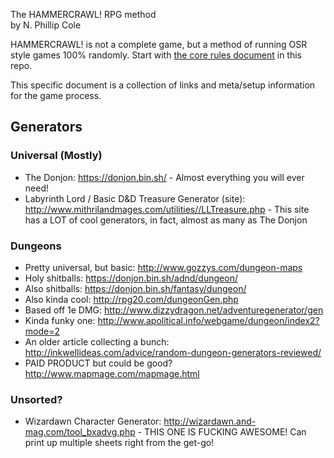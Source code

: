 The HAMMERCRAWL! RPG method  
by N. Phillip Cole

HAMMERCRAWL! is not a complete game, but a method of running OSR style games 100% randomly. Start with [the core rules document](./Core_Rules.md) in this repo.

This specific document is a collection of links and meta/setup information for the game process.

## Generators

### Universal (Mostly)

* The Donjon: https://donjon.bin.sh/ - Almost everything you will ever need!
* Labyrinth Lord / Basic D&D Treasure Generator (site): http://www.mithrilandmages.com/utilities//LLTreasure.php - This site has a LOT of cool generators, in fact, almost as many as The Donjon

### Dungeons

* Pretty universal, but basic: http://www.gozzys.com/dungeon-maps
* Holy shitballs: https://donjon.bin.sh/adnd/dungeon/
* Also shitballs: https://donjon.bin.sh/fantasy/dungeon/
* Also kinda cool: http://rpg20.com/dungeonGen.php
* Based off 1e DMG: http://www.dizzydragon.net/adventuregenerator/gen
* Kinda funky one: http://www.apolitical.info/webgame/dungeon/index2?mode=2
* An older article collecting a bunch: http://inkwellideas.com/advice/random-dungeon-generators-reviewed/
* PAID PRODUCT but could be good? http://www.mapmage.com/mapmage.html

### Unsorted?

* Wizardawn Character Generator: http://wizardawn.and-mag.com/tool_bxadvg.php - THIS ONE IS FUCKING AWESOME! Can print up multiple sheets right from the get-go!


